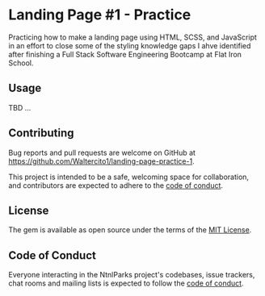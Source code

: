 # Landing Page #1 - Practice 
Practicing how to make a landing page using HTML, SCSS, and JavaScript in an effort to close some of the styling knowledge gaps I ahve identified after finishing a Full Stack Software Engineering Bootcamp at Flat Iron School.

## Usage
TBD ...

## Contributing
Bug reports and pull requests are welcome on GitHub at https://github.com/Waltercito1/landing-page-practice-1.

This project is intended to be a safe, welcoming space for collaboration, and contributors are expected to adhere to the [code of conduct](https://github.com/Waltercito1/landing-page-practice-1/blob/master/CODE_OF_CONDUCT.md).

## License
The gem is available as open source under the terms of the [MIT License](https://github.com/Waltercito1/landing-page-practice-1/blob/master/LICENSE).

## Code of Conduct
Everyone interacting in the NtnlParks project's codebases, issue trackers, chat rooms and mailing lists is expected to follow the [code of conduct](https://github.com/Waltercito1/landing-page-practice-1/blob/master/CODE_OF_CONDUCT.md).
